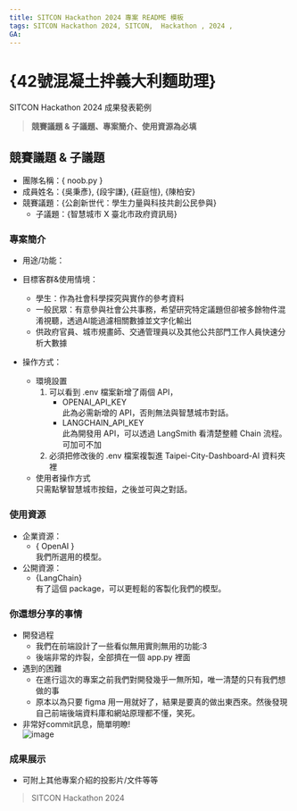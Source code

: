 ```yaml
---
title: SITCON Hackathon 2024 專案 README 模板
tags: SITCON Hackathon 2024, SITCON,  Hackathon , 2024 ,
GA: 
---
```

# {42號混凝土拌義大利麵助理}

SITCON Hackathon 2024 成果發表範例

> **競賽議題 & 子議題、專案簡介、使用資源為必填**

## 競賽議題 & 子議題
- 團隊名稱：{ noob.py }
- 成員姓名：{吳秉彥}, {段宇謙}, {莊庭愷}, {陳柏安}
- 競賽議題：{公創新世代：學生力量與科技共創公民參與}
    - 子議題：{智慧城市 X 臺北市政府資訊局}


### 專案簡介
- 用途/功能：

- 目標客群&使用情境：
    - 學生：作為社會科學探究與實作的參考資料
    - 一般民眾：有意參與社會公共事務，希望研究特定議題但卻被多餘物件混淆視聽，透過AI能過濾相關數據並文字化輸出
    - 供政府官員、城市規畫師、交通管理員以及其他公共部門工作人員快速分析大數據

- 操作方式：
    - 環境設置
        1. 可以看到 .env 檔案新增了兩個 API，
            * OPENAI_API_KEY<br>
            此為必需新增的 API，否則無法與智慧城市對話。
            * LANGCHAIN_API_KEY<br>
            此為開發用 API，可以透過 LangSmith 看清楚整體 Chain 流程。可加可不加
        2. 必須把修改後的 .env 檔案複製進 Taipei-City-Dashboard-AI 資料夾裡
    - 使用者操作方式<br>
        只需點擊智慧城市按鈕，之後並可與之對話。

### 使用資源
- 企業資源：
    - { OpenAI }<br>
    我們所選用的模型。
- 公開資源：
    - {LangChain}<br>
    有了這個 package，可以更輕鬆的客製化我們的模型。

### 你還想分享的事情
- 開發過程
  - 我們在前端設計了一些看似無用實則無用的功能:3
  - 後端非常的炸裂，全部擠在一個 app.py 裡面
- 遇到的困難
  - 在進行這次的專案之前我們對開發幾乎一無所知，唯一清楚的只有我們想做的事
  - 原本以為只要 figma 用一用就好了，結果是要真的做出東西來。然後發現自己前端後端資料庫和網站原理都不懂，笑死。
- 非常好commit訊息，簡單明瞭!<br>
![image](https://hackmd.io/_uploads/SkfcTPvvA.png)

### 成果展示
- 可附上其他專案介紹的投影片/文件等等
> SITCON Hackathon 2024
